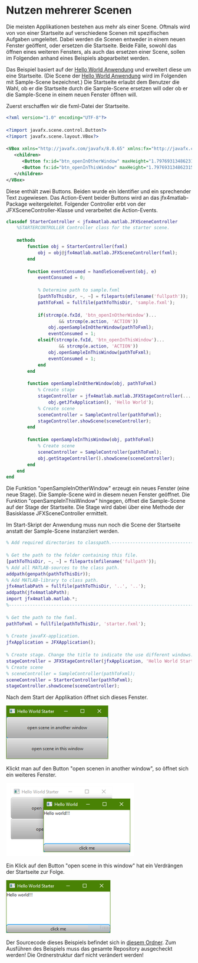 # Nutzen mehrerer Scenen
Die meisten Applikationen bestehen aus mehr als einer Scene. Oftmals wird von von einer Startseite auf verschiedene Scenen mit spezifischen Aufgaben umgeleitet. Dabei werden die Scenen entweder in einem neuen Fenster geöffent, oder ersetzen die Startseite. Beide Fälle, sowohl das öffnen eines weiteren Fensters, als auch das ersetzen einer Scene, sollen im Folgenden anhand eines Beispiels abgearbeitet werden.

Das Beispiel basiert auf der [Hello World Anwendung](../../samples/HelloWorld) und erweitert diese um eine Startseite. (Die Scene der [Hello World Anwendung](../../samples/HelloWorld) wird im Folgenden mit Sample-Scene bezeichnet.) Die Startseite erlaubt dem Benutzer die Wahl, ob er die Startseite durch die Sample-Scene ersetzen will oder ob er die Sample-Scene in einem neuen Fenster öffnen will.

Zuerst erschaffen wir die fxml-Datei der Startseite.
```xml
<?xml version="1.0" encoding="UTF-8"?>

<?import javafx.scene.control.Button?>
<?import javafx.scene.layout.VBox?>

<VBox xmlns="http://javafx.com/javafx/8.0.65" xmlns:fx="http://javafx.com/fxml/1" fx:controller="generic_jfx_application.event_transfer.Controller">
   <children>
      <Button fx:id="btn_openInOtherWindow" maxHeight="1.7976931348623157E308" maxWidth="1.7976931348623157E308" mnemonicParsing="false" onAction="#handleEvent" text="open scene in another window" VBox.vgrow="ALWAYS" />
      <Button fx:id="btn_openInThisWindow" maxHeight="1.7976931348623157E308" maxWidth="1.7976931348623157E308" mnemonicParsing="false" onAction="#handleEvent" text="open scene in this window" VBox.vgrow="ALWAYS" />
   </children>
</VBox>
```
Diese enthält zwei Buttons. Beiden wurde ein Identifier und ein sprechender Text zugewiesen. Das Action-Event beider Buttons wird an das jfx4matlab-Package weitergeleitet. Folgender Controller erbt von der JFXSceneController-Klasse und verarbeitet die Action-Events.
```MATLAB
classdef StarterController < jfx4matlab.matlab.JFXSceneController
    %STARTERCONTROLLER Controller class for the starter scene.

    methods
        function obj = StarterController(fxml)
            obj = obj@jfx4matlab.matlab.JFXSceneController(fxml);
        end

        function eventConsumed = handleSceneEvent(obj, e)
            eventConsumed = 0;

            % Determine path to sample.fxml
            [pathToThisDir, ~, ~] = fileparts(mfilename('fullpath'));
            pathToFxml = fullfile(pathToThisDir, 'sample.fxml');

            if(strcmp(e.fxId, 'btn_openInOtherWindow')...
                    && strcmp(e.action, 'ACTION'))
                obj.openSampleInOtherWindow(pathToFxml);
                eventConsumed = 1;
            elseif(strcmp(e.fxId, 'btn_openInThisWindow')...
                    && strcmp(e.action, 'ACTION'))
                obj.openSampleInThisWindow(pathToFxml);
                eventConsumed = 1;
            end
        end

        function openSampleInOtherWindow(obj, pathToFxml)
            % Create stage
            stageController = jfx4matlab.matlab.JFXStageController(...
                obj.getJfxApplication(), 'Hello World');
            % Create scene
            sceneController = SampleController(pathToFxml);
            stageController.showScene(sceneController);
        end

        function openSampleInThisWindow(obj, pathToFxml)
            % Create scene
            sceneController = SampleController(pathToFxml);
            obj.getStageController().showScene(sceneController);
        end
    end
end
```
Die Funktion "openSampleInOtherWindow" erzeugt ein neues Fenster (eine neue Stage). Die Sample-Scene wird in diesem neuen Fenster geöffnet. Die Funktion "openSampleInThisWindow" hingegen, öffnet die Sample-Scene auf der Stage der Startseite. Die Stage wird dabei über eine Methode der Basisklasse JFXSceneController ermittelt.

Im Start-Skript der Anwendung muss nun noch die Scene der Startseite anstatt der Sample-Scene instanziiert werden.
```Matlab
% Add required directories to classpath.-----------------------------------

% Get the path to the folder containing this file.
[pathToThisDir, ~, ~] = fileparts(mfilename('fullpath'));
% Add all MATLAB-sources to the class path.
addpath(genpath(pathToThisDir));
% Add MATLAB-library to class path.
jfx4matlabPath = fullfile(pathToThisDir, '..', '..');
addpath(jfx4matlabPath);
import jfx4matlab.matlab.*;
%--------------------------------------------------------------------------

% Get the path to the fxml.
pathToFxml = fullfile(pathToThisDir, 'starter.fxml');

% Create javaFX-application.
jfxApplication = JFXApplication();

% Create stage. Change the title to indicate the use different windows.
stageController = JFXStageController(jfxApplication, 'Hello World Starter');
% Create scene
% sceneController = SampleController(pathToFxml);
sceneController = StarterController(pathToFxml);
stageController.showScene(sceneController);
```

Nach dem Start der Applikation öffnet sich dieses Fenster.

![Screenshot der gestarteten Anwendung.](SampleApplication_I.png)

Klickt man auf den Button "open scenen in another window", so öffnet sich ein weiteres Fenster.

![Screenshot der gestarteten Anwendung.](SampleApplication_II.png)

Ein Klick auf den Button "open scene in this window" hat ein Verdrängen der Startseite zur Folge.

![Screenshot der gestarteten Anwendung.](SampleApplication_III.png)

Der Sourcecode dieses Beispiels befindet sich in [diesem Ordner](../../samples/MultipleScenes). Zum Ausführen des Beispiels muss das gesamte Repository ausgecheckt werden! Die Ordnerstruktur darf nicht verändert werden!
